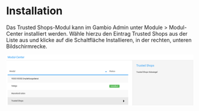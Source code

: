 # Installation 

Das Trusted Shops-Modul kann im Gambio Admin unter Module \> Modul-Center installiert werden. Wähle hierzu den Eintrag Trusted Shops aus der Liste aus und klicke auf die Schaltfläche Installieren, in der rechten, unteren Bildschirmrecke.

![](Bilder/trusted_shops/TS-2016-12-14_008.png "Trusted Shops-Modul unter Module > Modul-Center")



